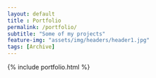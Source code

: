 ```yaml
--- 
layout: default
title : Portfolio 
permalink: /portfolio/
subtitle: "Some of my projects" 
feature-img: "assets/img/headers/header1.jpg"
tags: [Archive]
---
```


{% include portfolio.html %}
